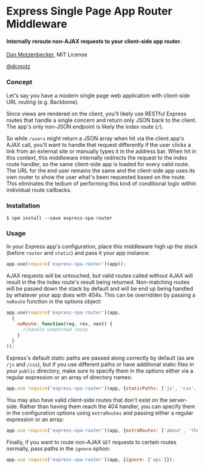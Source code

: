# Express Single Page App Router Middleware
#### Internally reroute non-AJAX requests to your client-side app router.
[Dan Motzenbecker](http://oxism.com), MIT License

[@dcmotz](http://twitter.com/dcmotz)


### Concept
Let's say you have a modern single page web application with client-side
URL routing (e.g. Backbone).

Since views are rendered on the client, you'll likely use RESTful Express routes
that handle a single concern and return only JSON back to the client. The app's
only non-JSON endpoint is likely the index route (`/`).

So while `/users` might return a JSON array when hit via the client app's AJAX
call, you'll want to handle that request differently if the user clicks a link from
an external site or manually types it in the address bar. When hit in this context,
this middleware internally redirects the request to the index route handler, so the
same client-side app is loaded for every valid route. The URL for the end user
remains the same and the client-side app uses its own router to show the user what's
been requested based on the route. This eliminates the tedium of performing this kind
of conditional logic within individual route callbacks.

### Installation
```
$ npm install --save express-spa-router
```

### Usage
In your Express app's configuration, place this middleware high up the stack
(before `router` and `static`) and pass it your app instance:

```javascript
app.use(require('express-spa-router')(app));
```

AJAX requests will be untouched, but valid routes called without AJAX will result
in the the index route's result being returned. Non-matching routes will be
passed down the stack by default and will be end up being handled by whatever your
app does with 404s. This can be overridden by passing a `noRoute` function in the
options object:

```javascript
app.use(require('express-spa-router')(app,
  {
    noRoute: function(req, res, next) {
      //handle unmatched route
    }
  }
));
```

Express's default static paths are passed along correctly by default (as are
`/js` and `/css`), but if you use different paths or have additional static files
in your `public` directory, make sure to specify them in the options either via
a regular expression or an array of directory names:

```javascript
app.use require('express-spa-router')(app, {staticPaths: ['js', 'css', 'uploads']});
```

You may also have valid client-side routes that don't exist on the server-side.
Rather than having them reach the 404 handler, you can specify them in the 
configuration options using `extraRoutes` and passing either a regular expression 
or an array:

```javascript
app.use require('express-spa-router')(app, {extraRoutes: ['about', 'themes']});
```

Finally, if you want to route non-AJAX `GET` requests to certain routes normally,
pass paths in the `ignore` option:

```javascript
app.use require('express-spa-router')(app, {ignore: ['api']});
```
